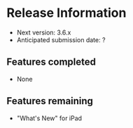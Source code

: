 Release Information
===================

+ Next version: 3.6.x
+ Anticipated submission date: ?

## Features completed
+ None

## Features remaining
+ "What's New" for iPad
